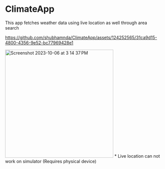 # ClimateApp
This app fetches weather data using live location as well through area search


https://github.com/shubhamnda/ClimateApp/assets/124252565/31ca9d15-4800-4356-9e52-bc77969428e1

<img width="351" alt="Screenshot 2023-10-06 at 3 14 37 PM" src="https://github.com/shubhamnda/ClimateApp/assets/124252565/612d768f-faaa-40f0-92f0-80cff3cdbb47">
* Live location can not work on simulator (Requires physical device)
